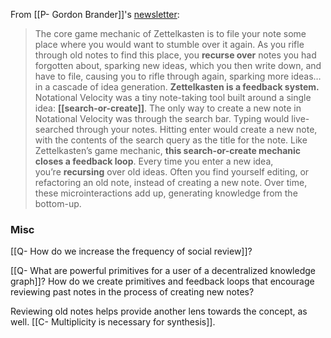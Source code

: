 From [[P- Gordon Brander]]'s [newsletter](https://subconscious.substack.com/p/knowledge-gardening-is-recursive?utm_source=url):

> The core game mechanic of Zettelkasten is to file your note some place where you would want to stumble over it again. As you rifle through old notes to find this place, you __recurse over__ notes you had forgotten about, sparking new ideas, which you then write down, and have to file, causing you to rifle through again, sparking more ideas… in a cascade of idea generation. **Zettelkasten is a feedback system.**
> Notational Velocity was a tiny note-taking tool built around a single idea: **[[search-or-create]]**.
> The only way to create a new note in Notational Velocity was through the search bar. Typing would live-searched through your notes. Hitting enter would create a new note, with the contents of the search query as the title for the note.
> Like Zettelkasten’s game mechanic, **this search-or-create mechanic closes a feedback loop**. Every time you enter a new idea, you’re __recursing__ over old ideas. Often you find yourself editing, or refactoring an old note, instead of creating a new note. Over time, these microinteractions add up, generating knowledge from the bottom-up.


### Misc

[[Q- How do we increase the frequency of social review]]? 

[[Q- What are powerful primitives for a user of a decentralized knowledge graph]]? How do we create primitives and feedback loops that encourage reviewing past notes in the process of creating new notes?

Reviewing old notes helps provide another lens towards the concept, as well. [[C- Multiplicity is necessary for synthesis]].